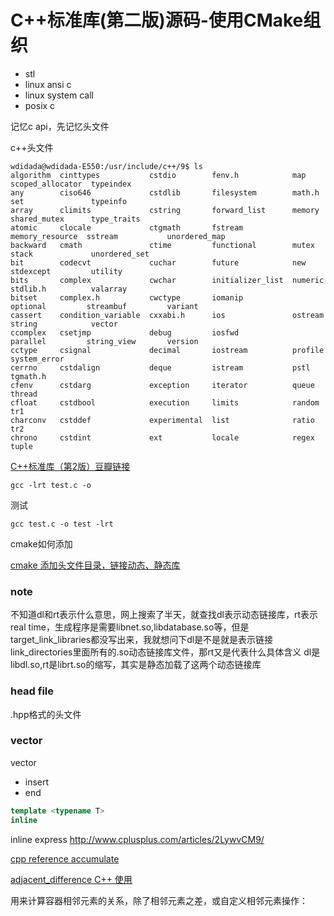 # C++标准库(第二版)源码-使用CMake组织

- stl
- linux ansi c
- linux system call
- posix c

记忆c api，先记忆头文件

c++头文件
```shell
wdidada@wdidada-E550:/usr/include/c++/9$ ls
algorithm  cinttypes           cstdio        fenv.h            map              scoped_allocator  typeindex
any        ciso646             cstdlib       filesystem        math.h           set               typeinfo
array      climits             cstring       forward_list      memory           shared_mutex      type_traits
atomic     clocale             ctgmath       fstream           memory_resource  sstream           unordered_map
backward   cmath               ctime         functional        mutex            stack             unordered_set
bit        codecvt             cuchar        future            new              stdexcept         utility
bits       complex             cwchar        initializer_list  numeric          stdlib.h          valarray
bitset     complex.h           cwctype       iomanip           optional         streambuf         variant
cassert    condition_variable  cxxabi.h      ios               ostream          string            vector
ccomplex   csetjmp             debug         iosfwd            parallel         string_view       version
cctype     csignal             decimal       iostream          profile          system_error
cerrno     cstdalign           deque         istream           pstl             tgmath.h
cfenv      cstdarg             exception     iterator          queue            thread
cfloat     cstdbool            execution     limits            random           tr1
charconv   cstddef             experimental  list              ratio            tr2
chrono     cstdint             ext           locale            regex            tuple
```

[C++标准库（第2版）豆瓣链接](https://book.douban.com/subject/26419721/)

`gcc -lrt test.c -o`

测试

`gcc test.c -o test -lrt`

cmake如何添加

[cmake 添加头文件目录，链接动态、静态库](https://www.cnblogs.com/binbinjx/p/5626916.html)

### note

不知道dl和rt表示什么意思，网上搜索了半天，就查找dl表示动态链接库，rt表示real time，生成程序是需要libnet.so,libdatabase.so等，但是target_link_libraries都没写出来，我就想问下dl是不是就是表示链接link_directories里面所有的.so动态链接库文件，那rt又是代表什么具体含义
dl是libdl.so,rt是librt.so的缩写，其实是静态加载了这两个动态链接库


### head file
.hpp格式的头文件

### vector

vector
- insert
- end

```c++
template <typename T>
inline
```

inline express
http://www.cplusplus.com/articles/2LywvCM9/

[cpp reference accumulate](https://en.cppreference.com/w/cpp/algorithm/accumulate)

[adjacent_difference C++ 使用](https://blog.csdn.net/zhangxiao93/article/details/75822424)

用来计算容器相邻元素的关系，除了相邻元素之差，或自定义相邻元素操作：


